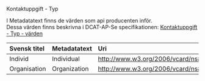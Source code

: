 Kontaktuppgift - Typ

I Metadatatext finns de värden som api producenten inför.<br>
Dessa värden finns beskrivna i DCAT-AP-Se specifikationen: [Kontaktuppgift - Typ  - värden](https://docs.dataportal.se/dcat/sv/#vcard%3AIndividual)


|Svensk titel |Metadatatext | Uri | 
|:------------|:------------|:--------------------
|Individ      |Individual       | http://www.w3.org/2006/vcard/ns#Individual               |  
|Organisation |Organization  | http://www.w3.org/2006/vcard/ns#Organization             |            
